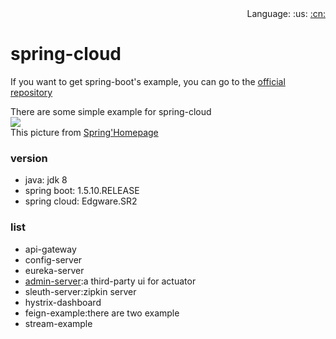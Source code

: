 <div align="right">
  Language: 
  :us:
  <a title="Chinese" href="README-CN.md">:cn:</a>
</div>

# spring-cloud

If you want to get spring-boot's example, you can go to the [official repository](https://github.com/spring-projects/spring-boot)    

There are some simple example for spring-cloud   
![](https://spring.io/img/homepage/diagram-distributed-systems.svg)    
This picture from [Spring'Homepage](https://spring.io/)   

### version 
- java: jdk 8
- spring boot: 1.5.10.RELEASE
- spring cloud: Edgware.SR2

### list
- api-gateway
- config-server
- eureka-server
- [admin-server](https://github.com/codecentric/spring-boot-admin):a third-party ui for actuator
- sleuth-server:zipkin server
- hystrix-dashboard
- feign-example:there are two example
- stream-example
